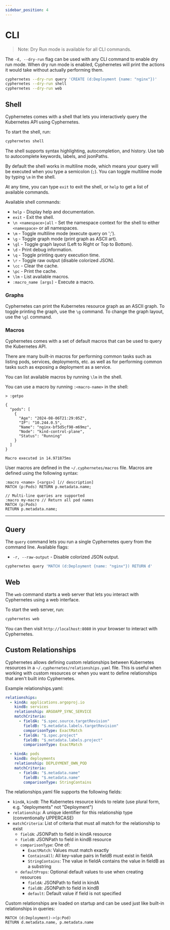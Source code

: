 ```yaml
---
sidebar_position: 4
---
```


# CLI

> Note: Dry Run mode is available for all CLI commands.

  The `-d, --dry-run` flag can be used with any CLI command to enable dry run mode.
  When dry run mode is enabled, Cyphernetes will print the actions it would take without actually performing them.

  ```bash
  cyphernetes --dry-run query 'CREATE (d:Deployment {name: "nginx"})'
  cyphernetes --dry-run shell
  cyphernetes --dry-run web
  ```

## Shell

Cyphernetes comes with a shell that lets you interactively query the Kubernetes API using Cyphernetes.

To start the shell, run:

```bash
cyphernetes shell
```

The shell supports syntax highlighting, autocompletion, and history.
Use tab to autocomplete keywords, labels, and jsonPaths.

By default the shell works in multiline mode, which means your query will be executed when you type a semicolon (`;`).
You can toggle multiline mode by typing `\m` in the shell.

At any time, you can type `exit` to exit the shell, or `help` to get a list of available commands.

Available shell commands:

* `help` - Display help and documentation.
* `exit` - Exit the shell.
* `\n <namespace>|all` - Set the namespace context for the shell to either `<namespace>` or all namespaces.
* `\m` - Toggle multiline mode (execute query on ';').
* `\g` - Toggle graph mode (print graph as ASCII art).
* `\gl` - Toggle graph layout (Left to Right or Top to Bottom).
* `\d` - Print debug information.
* `\q` - Toggle printing query execution time.
* `\r` - Toggle raw output (disable colorized JSON).
* `\cc` - Clear the cache.
* `\pc` - Print the cache.
* `\lm` - List available macros.
* `:macro_name [args]` - Execute a macro.

### Graphs

Cyphernetes can print the Kubernetes resource graph as an ASCII graph.
To toggle printing the graph, use the `\g` command.
To change the graph layout, use the `\gl` command.

### Macros

Cyphernetes comes with a set of default macros that can be used to query the Kubernetes API.

There are many built-in macros for performing common tasks such as listing pods, services, deployments, etc. as well as for performing common tasks such as exposing a deployment as a service.

You can list available macros by running `\lm` in the shell.

You can use a macro by running `:<macro-name>` in the shell:

```cypher
> :getpo

{
  "pods": [
    {
      "Age": "2024-08-06T21:29:05Z",
      "IP": "10.244.0.5",
      "Name": "nginx-bf5d5cf98-m69mz",
      "Node": "kind-control-plane",
      "Status": "Running"
    }
  ]
}

Macro executed in 14.971875ms
```

User macros are defined in the `~/.cyphernetes/macros` file.
Macros are defined using the following syntax:

```
:macro <name> [<args>] [// description]
MATCH (p:Pods) RETURN p.metadata.name;

// Multi-line queries are supported
:macro my-macro // Return all pod names
MATCH (p:Pods)
RETURN p.metadata.name;
```

----

## Query

The `query` command lets you run a single Cyphernetes query from the command line.
Available flags:

* `-r, --raw-output` - Disable colorized JSON output.

```bash
cyphernetes query 'MATCH (d:Deployment {name: "nginx"}) RETURN d'
```

## Web

The `web` command starts a web server that lets you interact with Cyphernetes using a web interface.

To start the web server, run:

```bash
cyphernetes web
```

You can then visit `http://localhost:8080` in your browser to interact with Cyphernetes.

## Custom Relationships

Cyphernetes allows defining custom relationships between Kubernetes resources in a `~/.cyphernetes/relationships.yaml` file. This is useful when working with custom resources or when you want to define relationships that aren't built into Cyphernetes.

Example relationships.yaml:

```yaml
relationships:
  - kindA: applications.argoproj.io
    kindB: services
    relationship: ARGOAPP_SYNC_SERVICE
    matchCriteria:
      - fieldA: "$.spec.source.targetRevision"
        fieldB: "$.metadata.labels.targetRevision"
        comparisonType: ExactMatch
      - fieldA: "$.spec.project"
        fieldB: "$.metadata.labels.project" 
        comparisonType: ExactMatch

  - kindA: pods
    kindB: deployments
    relationship: DEPLOYMENT_OWN_POD
    matchCriteria:
      - fieldA: "$.metadata.name"
        fieldB: "$.metadata.name"
        comparisonType: StringContains
```

The relationships.yaml file supports the following fields:

- `kindA`, `kindB`: The Kubernetes resource kinds to relate (use plural form, e.g. "deployments" not "Deployment")
- `relationship`: A unique identifier for this relationship type (conventionally UPPERCASE)
- `matchCriteria`: List of criteria that must all match for the relationship to exist
  - `fieldA`: JSONPath to field in kindA resource
  - `fieldB`: JSONPath to field in kindB resource  
  - `comparisonType`: One of:
    - `ExactMatch`: Values must match exactly
    - `ContainsAll`: All key-value pairs in fieldB must exist in fieldA
    - `StringContains`: The value in fieldA contains the value in fieldB as a substring
  - `defaultProps`: Optional default values to use when creating resources
    - `fieldA`: JSONPath to field in kindA
    - `fieldB`: JSONPath to field in kindB  
    - `default`: Default value if field is not specified

Custom relationships are loaded on startup and can be used just like built-in relationships in queries:

```cypher
MATCH (d:Deployment)->(p:Pod)
RETURN d.metadata.name, p.metadata.name
```
